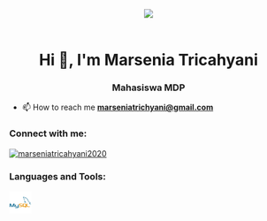 
<div align="center"> 
  <img src="https://tse3.mm.bing.net/th?id=OIP.v9Rr1HM2JTxog1N9T-DJcgHaHa&pid=Api&P=0"/>
</div><br />

<h1 align="center">Hi 👋, I'm Marsenia Tricahyani</h1>
<h3 align="center">Mahasiswa MDP</h3>

- 📫 How to reach me **marseniatrichyani@gmail.com**

<h3 align="left">Connect with me:</h3>
<p align="left">
<a href="https://instagram.com/marseniatricahyani2020" target="blank"><img align="center" src="https://raw.githubusercontent.com/rahuldkjain/github-profile-readme-generator/master/src/images/icons/Social/instagram.svg" alt="marseniatricahyani2020" height="30" width="40" /></a>
</p>

<h3 align="left">Languages and Tools:</h3>
<p align="left"> <a href="https://www.mysql.com/" target="_blank" rel="noreferrer"> <img src="https://raw.githubusercontent.com/devicons/devicon/master/icons/mysql/mysql-original-wordmark.svg" alt="mysql" width="40" height="40"/> </a> </p>

<!--
**marsenia20/marsenia20** is a ✨ _special_ ✨ repository because its `README.md` (this file) appears on your GitHub profile.

Here are some ideas to get you started:

- 🔭 I’m currently working on ...
- 🌱 I’m currently learning ...
- 👯 I’m looking to collaborate on ...
- 🤔 I’m looking for help with ...
- 💬 Ask me about ...
- 📫 How to reach me: ...
- 😄 Pronouns: ...
- ⚡ Fun fact: ...
-->

